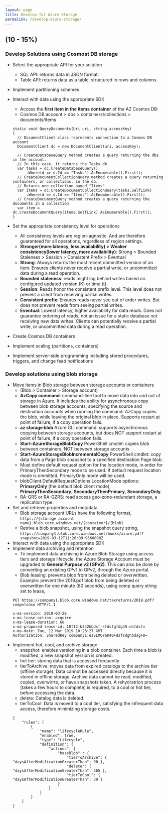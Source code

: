 ```yaml
---
layout: page
title: Develop for Azure Storage
permalink: /develop-azure-storage/
---
```

##  (10 - 15%)
### Develop Solutions using Cosmost DB storage
- Select the appropriate API for your solution
  - SQL API: returns data in JSON format.
  - Table API: returns data as a table, structured in rows and columns.
  
- Implement partitioning schemes
- Interact with data using the appropriate SDK
  - Access the **first item in the Items container** of the AZ Cosmos DB:
  - Cosmos DB account > dbs > containers/collections > documents/items
  ```
  static void QueryDocuments(Uri uri, string accessKey)
  {
    // DocumentClient class represents connection to a Cosmos DB account
    DocumentClient dc = new DocumentClient(uri, accessKey);

    // CreateDatabaseQuery method creates a query returning the dbs in the account.
    // In this case, it returns the Tasks db
    var tasks = dc.CreateDatabaseQuery()
        .Where(d => d.Id == "Tasks").AsEnumerable().First();
    // CreateDocumentCollectionQuery method creates a query returning containers, or collections, in the db.
    // Returns one collection named "Items"
    var items = dc.CreateDocumentCollectionQuery(tasks.SelfLink)
        .Where(d => d.Id == "Items").AsEnumberable().First();
    // CreateDocumentQuery method creates a query returning the documents in a collection
    var item = dc.CreateDocumentQuery(items.SelfLink).AsEnumerable().First();
  }
  ```
- Set the appropriate consistency level for operations
  - All consistency levels are region-agnostic. And are therefore guaranteed for all operations, regardless of region settings.
  - **Stronger(more latency, less availability) > Weaker consistency(lower latency, more availability)**: Strong > Bounded Staleness > Session > Consistent Prefix > Eventual
  - **Strong**: Always returns the most recent committed version of an item. Ensures clients never receive a partial write, or uncommitted data during a read operation.
  - **Bounded staleness**: reads might lag behind writes based on configured updated version (K) or time (t).
  - **Session**: Reads honor the consistent prefix level. This level does not prevent a client from receiving partial writes.
  - **Consistent prefix**: Ensures reads never see out of order writes. But does not prevent reads from seeing partial writes.
  - **Eventual**: Lowest latency, higher availability for data reads. Does not guarantee ordering of reads; not an issue for a static database not receiving new data writes. Clients can potentially receive a partial write, or uncommitted data during a read operation.
- Create Cosmos DB containers
- Implement scaling (partitions, containers)
- Implement server-side programming including stored procedures, triggers, and change feed notifications

### Develop solutions using blob storage
- Move items in Blob storage between storage accounts or containers
  - (Blob > Container > Storage account)
  - **AzCopy command**: command-line tool to move data into and out of storage in Azure. It includes the ability for asynchronous copy between blob storage accounts, specifying the source and destination accounts when running the command. AzCopy copies the blob, while leaving the original blob in place. Supports restart at point of failure, if a copy operation fails.
  - **az storage blob** Azure CLI command: supports asynchronous copying between storage accounts, but does NOT support restart at point of failure, if a copy operation fails.
  - **Start-AzureStorageBlobCopy** PowerShell cmdlet: copies blob between containers, NOT between storage accounts
  - **Start-AzureStorageBlobIncrementalCopy** PowerShell cmdlet: copy data from a Page blob snapshot to a specified destination Page blob.
  - Must define default request option for the location mode, in order for PrimaryThenSecondary mode to be used. If default request location mode is ommitted, PrimaryOnly mode will be used.
  - blobClient.DefaultRequestOptions.LocationMode options: **PrimaryOnly** (the default blob client mode), **PrimaryThenSecondary**, **SecondaryThenPrimary**, **SecondaryOnly**.
  - RA-GRS or RA-GZRS: read access geo-zone-redundant storage, a replication type.
- Set and retrieve properties and metadata
  - Blob storage account URLs have the following format,
  `https://{storage account name}.blob.core.windows.net/{container}/{blob}`
  - Retrive a blob snapshot, using the snapshot query string,
  `https://company1.blob.core.windows.net/books/azure.pdf?snapshot=2019-03-12T11:26:09:9360000Z`
- Interact with data using the appropriate SDK
- Implement data archiving and retention
  - To implement data archiving in Azure Blob Storage using access tiers and storage lifecycle, the Azure Storage Account must be upgraded to **General Purpose v2 (GPv2)**. This can also be done by converting an existing GPv1 to GPv2, through the Azure portal.
  - Blob leasing: prevents blob from being deleted or overwritten. Example: prevent the 2019.pdf blob from being deleted or overwritten for one minute (60 seconds), using comp query string set to lease,
  ```
  PUT https://company1.blob.core.windows.net/taxreturns/2019.pdf?comp=lease HTTP/1.1

  x-ms-version: 2018-03-28
  x-ms-lease-action: acquire
  x-ms-lease-duration: 60
  x-ms-proposed-lease-id: 18f12-b342bbdsf-sfdsfgfdg45-dsfdsfv
  x-ms-date: Tue, 12 Mar 2019 10:23:27 GMT
  Authorization: SharedKey company1:esSLMOYaK40+dsfsdghbdsg+0=
  ```
- Implement hot, cool, and archive storage
  - snapshot: enables versioning in a blob container. Each time a blob is modified, a new snapshot version is created.
  - hot tier: storing data that is accessed frequently
  - tierToArchive: moves data from expired catalogs to the archive tier (offline storage). Data cannot be accessed directly because it is stored in offline storage. Archive data cannot be read, modified, copied, overwirrte, or have snapshots taken. A rehydratrion process (takes a few hours to complete) is required, to a cool or hot tier, before accessing the data.
  - delete: Catalog data is deleted.
  - tierToCool: Data is moved to a cool tier, satisfying the infrequent data access, therefore minimizing storage costs.
  ```
  {
      "rules": [
          {
              "name": "lifecycleRule",
              "enabled": true,
              "type": "Lifecycle",
              "definition": {
                  "actions": {
                      "baseBlob" : {
                          "tierToArchive": { "daysAfterModificationGreaterThan": 90 },
                          "delete": { "daysAfterModificationGreaterThan": 365 },
                          "tierToCool": { "daysAfterModificationGreaterThan": 30 }
                      }
                  }
              }
          }
      ]
  }
  ```
